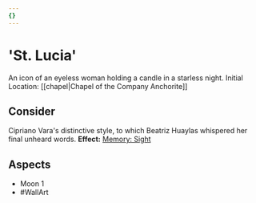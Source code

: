 ```yaml
---
{}
---
```

# 'St. Lucia'
An icon of an eyeless woman holding a candle in a starless night.
Initial Location: [[chapel|Chapel of the Company Anchorite]]
## Consider
Cipriano Vara's distinctive style, to which Beatriz Huaylas whispered her final unheard words.
**Effect:** [Memory: Sight](https://uadaf.theevilroot.xyz/rowenarium/elements/mem.sight)
## Aspects
- Moon 1
- #WallArt